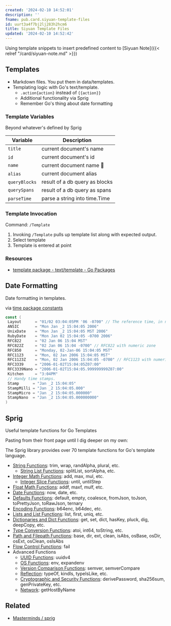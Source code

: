 ```yaml
---
created: '2024-02-10 14:52:01'
description: ''
fname: pub.card.siyuan-template-files
id: uurt3a4f7bj2lj283h2hcm6
title: Siyuan Template Files
updated: '2024-02-10 14:52:42'
---
```


Using template snippets to insert predefined content to [Siyuan Note]({{< relref "/card/siyuan-note.md" >}})

## Templates

- Markdown files. You put them in data/templates​​.
- Templating logic with Go's text/template​​.
  - `​.action{action}`​​ instead of `{{action}}`​​
  - Additional functionality via Sprig
  - Remember Go's thing about date formatting

### Template Variables

Beyond whatever's defined by Sprig

|Variable|Description|
|---|---|
|`​title​​` |current document's name|
|`​id`​​ |current document's id|
|`​name​​` |current document name 🤔|
|`​alias`​​ |current document alias|
|`​queryBlocks`​​ |result of a db query as blocks|
|`​querySpans​​` |result of a db query as spans|
|`​parseTime`​​ |parse a string into time.Time​​|

### Template Invocation

Command: `/Template​​`

1. Invoking `/Template`​​ pulls up template list along with expected output.
2. Select template
3. Template is entered at point

### Resources

- [template package - text/template - Go Packages](https://pkg.go.dev/text/template)

## Date Formatting

Date formatting in templates.

via [time package constants](https://pkg.go.dev/time#pkg-constants)

```go
const (
 Layout      = "01/02 03:04:05PM '06 -0700" // The reference time, in numerical order.
 ANSIC       = "Mon Jan _2 15:04:05 2006"
 UnixDate    = "Mon Jan _2 15:04:05 MST 2006"
 RubyDate    = "Mon Jan 02 15:04:05 -0700 2006"
 RFC822      = "02 Jan 06 15:04 MST"
 RFC822Z     = "02 Jan 06 15:04 -0700" // RFC822 with numeric zone
 RFC850      = "Monday, 02-Jan-06 15:04:05 MST"
 RFC1123     = "Mon, 02 Jan 2006 15:04:05 MST"
 RFC1123Z    = "Mon, 02 Jan 2006 15:04:05 -0700" // RFC1123 with numeric zone
 RFC3339     = "2006-01-02T15:04:05Z07:00"
 RFC3339Nano = "2006-01-02T15:04:05.999999999Z07:00"
 Kitchen     = "3:04PM"
 // Handy time stamps.
 Stamp      = "Jan _2 15:04:05"
 StampMilli = "Jan _2 15:04:05.000"
 StampMicro = "Jan _2 15:04:05.000000"
 StampNano  = "Jan _2 15:04:05.000000000"
)
```

## Sprig

Useful template functions for Go Templates

Pasting from their front page until I dig deeper on my own:

The Sprig library provides over 70 template functions for Go's template language.

- [String Functions](http://masterminds.github.io/sprig/strings.html): trim​​, wrap​​, randAlpha​​, plural​​, etc.
  - [String List Functions](http://masterminds.github.io/sprig/string_slice.html): splitList​​, sortAlpha​​, etc.
- [Integer Math Functions](http://masterminds.github.io/sprig/math.html): add​​, max​​, mul​​, etc.
  - [Integer Slice Functions](http://masterminds.github.io/sprig/integer_slice.html): until​​, untilStep​​
- [Float Math Functions](http://masterminds.github.io/sprig/mathf.html): addf​​, maxf​​, mulf​​, etc.
- [Date Functions](http://masterminds.github.io/sprig/date.html): now​​, date​​, etc.
- [Defaults Functions](http://masterminds.github.io/sprig/defaults.html): default​​, empty​​, coalesce​​, fromJson​​, toJson​​, toPrettyJson​​, toRawJson​​, ternary​​
- [Encoding Functions](http://masterminds.github.io/sprig/encoding.html): b64enc​​, b64dec​​, etc.
- [Lists and List Functions](http://masterminds.github.io/sprig/lists.html): list​​, first​​, uniq​​, etc.
- [Dictionaries and Dict Functions](http://masterminds.github.io/sprig/dicts.html): get​​, set​​, dict​​, hasKey​​, pluck​​, dig​​, deepCopy​​, etc.
- [Type Conversion Functions](http://masterminds.github.io/sprig/conversion.html): atoi​​, int64​​, toString​​, etc.
- [Path and Filepath Functions](http://masterminds.github.io/sprig/paths.html): base​​, dir​​, ext​​, clean​​, isAbs​​, osBase​​, osDir​​, osExt​​, osClean​​, osIsAbs​​
- [Flow Control Functions](http://masterminds.github.io/sprig/flow_control.html): fail​​
- Advanced Functions
  - [UUID Functions](http://masterminds.github.io/sprig/uuid.html): uuidv4​​
  - [OS Functions](http://masterminds.github.io/sprig/os.html): env​​, expandenv​​
  - [Version Comparison Functions](http://masterminds.github.io/sprig/semver.html): semver​​, semverCompare​​
  - [Reflection](http://masterminds.github.io/sprig/reflection.html): typeOf​​, kindIs​​, typeIsLike​​, etc.
  - [Cryptographic and Security Functions](http://masterminds.github.io/sprig/crypto.html): derivePassword​​, sha256sum​​, genPrivateKey​​, etc.
  - [Network](http://masterminds.github.io/sprig/network.html): getHostByName​​

## Related

- [Masterminds / sprig](https://github.com/Masterminds/sprig)